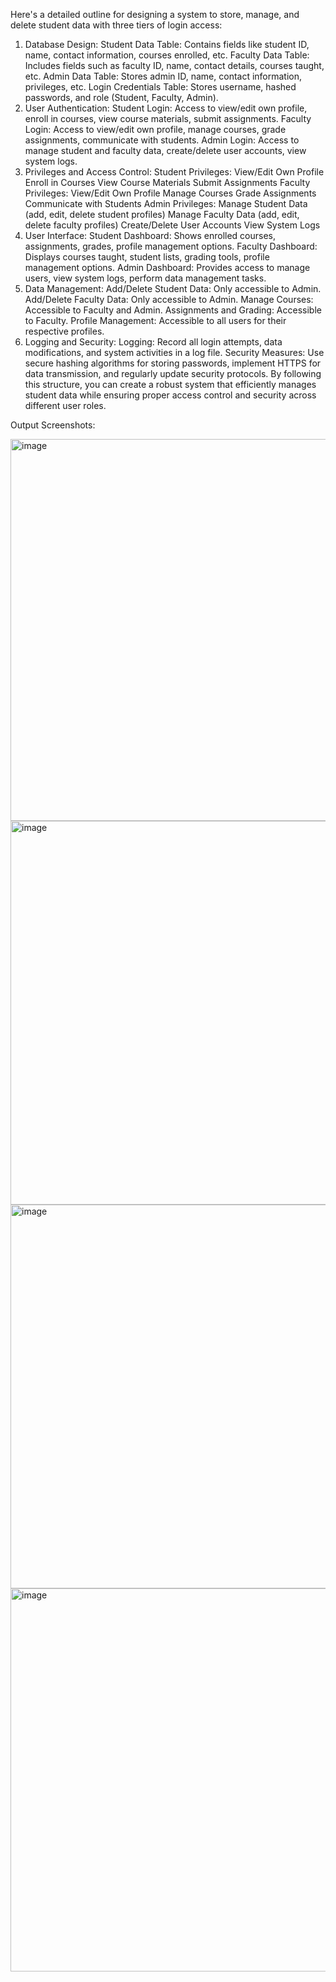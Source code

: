 Here's a detailed outline for designing a system to store, manage, and delete student data with three tiers of login access:

1. Database Design:
Student Data Table: Contains fields like student ID, name, contact information, courses enrolled, etc.
Faculty Data Table: Includes fields such as faculty ID, name, contact details, courses taught, etc.
Admin Data Table: Stores admin ID, name, contact information, privileges, etc.
Login Credentials Table: Stores username, hashed passwords, and role (Student, Faculty, Admin).
2. User Authentication:
Student Login: Access to view/edit own profile, enroll in courses, view course materials, submit assignments.
Faculty Login: Access to view/edit own profile, manage courses, grade assignments, communicate with students.
Admin Login: Access to manage student and faculty data, create/delete user accounts, view system logs.
3. Privileges and Access Control:
Student Privileges:
View/Edit Own Profile
Enroll in Courses
View Course Materials
Submit Assignments
Faculty Privileges:
View/Edit Own Profile
Manage Courses
Grade Assignments
Communicate with Students
Admin Privileges:
Manage Student Data (add, edit, delete student profiles)
Manage Faculty Data (add, edit, delete faculty profiles)
Create/Delete User Accounts
View System Logs
4. User Interface:
Student Dashboard: Shows enrolled courses, assignments, grades, profile management options.
Faculty Dashboard: Displays courses taught, student lists, grading tools, profile management options.
Admin Dashboard: Provides access to manage users, view system logs, perform data management tasks.
5. Data Management:
Add/Delete Student Data: Only accessible to Admin.
Add/Delete Faculty Data: Only accessible to Admin.
Manage Courses: Accessible to Faculty and Admin.
Assignments and Grading: Accessible to Faculty.
Profile Management: Accessible to all users for their respective profiles.
6. Logging and Security:
Logging: Record all login attempts, data modifications, and system activities in a log file.
Security Measures: Use secure hashing algorithms for storing passwords, implement HTTPS for data transmission, and regularly update security protocols.
By following this structure, you can create a robust system that efficiently manages student data while ensuring proper access control and security across different user roles.

Output Screenshots:

<img width="611" alt="image" src="https://github.com/samhith02/student_details_register/assets/167102207/bd83d394-04e2-462a-ae60-f683c76aec41">
<img width="614" alt="image" src="https://github.com/samhith02/student_details_register/assets/167102207/43f00657-d6ce-4275-9471-ec8f25817af0">
<img width="614" alt="image" src="https://github.com/samhith02/student_details_register/assets/167102207/b51aced7-6c94-4204-97fb-5eeaf2165234">
<img width="613" alt="image" src="https://github.com/samhith02/student_details_register/assets/167102207/c7487354-621d-4066-bde0-1b45ae9487f9">







   
